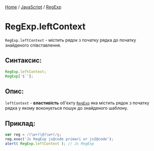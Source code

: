 [Home](../../../README.md) / [JavaScript](../../README_JS.md) / [RegExp](../RegExp.md)

# RegExp.leftContext

`RegExp.leftContext` - містить рядок з початку рядка до початку знайденого співставлення.

## Синтаксис:

```javascript
RegExp.leftContext;
RegExp['$`']; 
```

## Опис:

`leftContext` - **властивість** об'єкту [`RegExp`](../RegExp.md) яка містить рядок з початку рядка у якому воконується пошук до знайденого шаблону.

## Приклад:

```javascript
var reg = /(\w+)\@(\w+)/g;
reg.exec('Js RegExp js@code primari or js2@code');
alert( RegExp.leftContext ); // Js RegExp 
```
